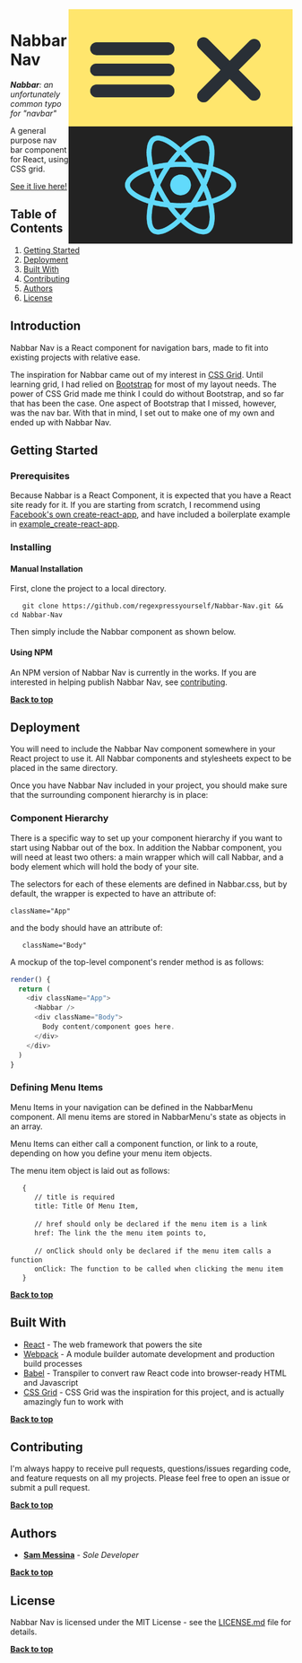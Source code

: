 <img alt="Nabbar Nav" align="right" src="./nabbar_logo.png" width="400px"/>

# Nabbar Nav
_**Nabbar**: an unfortunately common typo for "navbar"_

A general purpose nav bar component for React, using CSS grid.

[See it live here!](https://smessina.com/nabbar-demo)

## Table of Contents

1. [Getting Started](#getting-started)
2. [Deployment](#deployment)
2. [Built With](#built-with)
3. [Contributing](#contributing)
3. [Authors](#authors)
3. [License](#license)


## Introduction

Nabbar Nav is a React component for navigation bars, made to fit into existing projects with relative ease.

The inspiration for Nabbar came out of my interest in [CSS Grid](https://developer.mozilla.org/en-US/docs/Web/CSS/CSS_Grid_Layout). Until learning grid, I had relied on [Bootstrap](https://getbootstrap.com/) for most of my layout needs. The power of CSS Grid made me think I could do without Bootstrap, and so far that has been the case. One aspect of Bootstrap that I missed, however, was the nav bar. With that in mind, I set out to make one of my own and ended up with Nabbar Nav.

## Getting Started

### Prerequisites

Because Nabbar is a React Component, it is expected that you have a React site ready for it. If you are starting from scratch, I recommend using [Facebook's own create-react-app](https://github.com/facebookincubator/create-react-app), and have included a boilerplate example in [example_create-react-app](example_create-react-app).


### Installing

#### Manual Installation 

First, clone the project to a local directory.

```
   git clone https://github.com/regexpressyourself/Nabbar-Nav.git && cd Nabbar-Nav
```

Then simply include the Nabbar component as shown below.

#### Using NPM

An NPM version of Nabbar Nav is currently in the works. If you are interested in helping publish Nabbar Nav, see [contributing](#contributing).


**[Back to top](#table-of-contents)**

## Deployment

You will need to include the Nabbar Nav component somewhere in your React project to use it. All Nabbar components and stylesheets expect to be placed in the same directory. 

Once you have Nabbar Nav included in your project, you should make sure that the surrounding component hierarchy is in place:


### Component Hierarchy

There is a specific way to set up your component hierarchy if you want to start using Nabbar out of the box. In addition the Nabbar component, you will need at least two others: a main wrapper which will call Nabbar, and a body element which will hold the body of your site.

The selectors for each of these elements are defined in Nabbar.css, but by default, the wrapper is expected to have an attribute of:

```
className="App" 
```

and the body should have an attribute of:

```
   className="Body"
```

A mockup of the top-level component's render method is as follows:

``` js
render() {
  return (
    <div className="App">
      <Nabbar />
      <div className="Body">
        Body content/component goes here.
      </div>
    </div>
  )
}
```

### Defining Menu Items

Menu Items in your navigation can be defined in the NabbarMenu component. All menu items are stored in NabbarMenu's state as objects in an array. 

Menu Items can either call a component function, or link to a route, depending on how you define your menu item objects.

The menu item object is laid out as follows:

```
   {
      // title is required
      title: Title Of Menu Item, 

      // href should only be declared if the menu item is a link
      href: The link the the menu item points to,

      // onClick should only be declared if the menu item calls a function
      onClick: The function to be called when clicking the menu item
   }
```


**[Back to top](#table-of-contents)**

## Built With

* [React](https://facebook.github.io/react/) - The web framework that powers the site
* [Webpack](https://webpack.github.io/) - A module builder automate development and production build processes
* [Babel](https://babeljs.io/) - Transpiler to convert raw React code into browser-ready HTML and Javascript
* [CSS Grid](https://developer.mozilla.org/en-US/docs/Web/CSS/CSS_Grid_Layout) - CSS Grid was the inspiration for this project, and is actually amazingly fun to work with

**[Back to top](#table-of-contents)**

## Contributing

I'm always happy to receive pull requests, questions/issues regarding code, and feature requests on all my projects. Please feel free to open an issue or submit a pull request.

**[Back to top](#table-of-contents)**

## Authors

* **[Sam Messina](https://www.github.com/regexpressyourself)** - *Sole Developer* 

**[Back to top](#table-of-contents)**

## License

Nabbar Nav is licensed under the MIT License - see the [LICENSE.md](LICENSE.md) file for details.


**[Back to top](#table-of-contents)**

